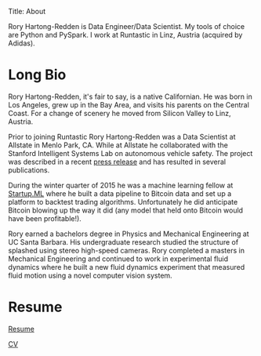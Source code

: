 Title: About

Rory Hartong-Redden is Data Engineer/Data Scientist. My tools of choice are Python and PySpark.
I work at Runtastic in Linz, Austria (acquired by Adidas).

# Long Bio

Rory Hartong-Redden, it's fair to say, is a native Californian. 
He was born in Los Angeles, grew up in the Bay Area, and visits his parents on the Central Coast. 
For a change of scenery he moved from Silicon Valley to Linz, Austria.

Prior to joining Runtastic Rory Hartong-Redden was a Data Scientist at Allstate in Menlo Park, CA. 
While at Allstate he collaborated with the Stanford Intelligent Systems Lab on autonomous vehicle safety.
The project was described in a recent [press release](https://www.allstatenewsroom.com/news/allstate-announces-autonomous-vehicle-research-agreement/) and has resulted in several publications.

During the winter quarter of 2015 he was a machine learning fellow at [Startup.ML](Startup.ML) where he built a data pipeline to Bitcoin data and set up a platform to backtest trading algorithms. 
Unfortunately he did anticipate Bitcoin blowing up the way it did (any model that held onto Bitcoin would have been profitable!).

Rory earned a bachelors degree in Physics and Mechanical Engineering at UC Santa Barbara. 
His undergraduate research studied the structure of splashed using stereo high-speed cameras.
Rory completed a masters in Mechanical Engineering and continued to work in experimental fluid dynamics where he built a new fluid dynamics experiment that measured fluid motion using a novel computer vision system.


# Resume

[Resume](https://github.com/roryhr/resume/raw/master/rhartong_redden_resume.pdf)

[CV](https://github.com/roryhr/resume/raw/master/rhartong_redden_cv.pdf)